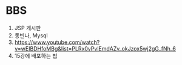 # BBS
1. JSP 게시판
2. 동빈나, Mysql
3. https://www.youtube.com/watch?v=wEIBDHfoMBg&list=PLRx0vPvlEmdAZv_okJzox5wj2gG_fNh_6
4. 15강에 배포하는 법 
